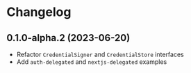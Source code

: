 # Changelog

## 0.1.0-alpha.2 (2023-06-20)

* Refactor `CredentialSigner` and `CredentialStore` interfaces
* Add `auth-delegated` and `nextjs-delegated` examples